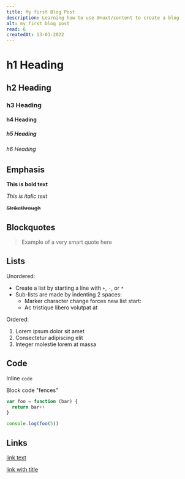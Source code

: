```yaml
---
title: My first Blog Post
description: Learning how to use @nuxt/content to create a blog
alt: my first blog post
read: 6
createdAt: 13-03-2022
---
```


# h1 Heading

## h2 Heading

### h3 Heading

#### h4 Heading

##### h5 Heading

###### h6 Heading

## Emphasis

**This is bold text**

_This is italic text_

~~Strikethrough~~

## Blockquotes

> Example of a very smart quote here

## Lists

Unordered:

- Create a list by starting a line with `+`, `-`, or `*`
- Sub-lists are made by indenting 2 spaces:
  - Marker character change forces new list start:
  - Ac tristique libero volutpat at

Ordered:

1. Lorem ipsum dolor sit amet
2. Consectetur adipiscing elit
3. Integer molestie lorem at massa

## Code

Inline `code`

Block code "fences"

```js
var foo = function (bar) {
  return bar++
}

console.log(foo(5))
```

## Links

[link text](http://dev.nodeca.com)

[link with title](http://nodeca.github.io/pica/demo/ 'title text!')